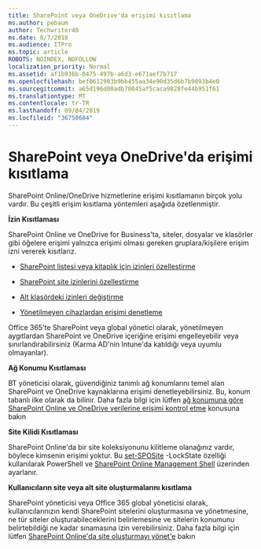 ```yaml
---
title: SharePoint veya OneDrive'da erişimi kısıtlama
ms.author: pebaum
author: Techwriter40
ms.date: 8/7/2018
ms.audience: ITPro
ms.topic: article
ROBOTS: NOINDEX, NOFOLLOW
localization_priority: Normal
ms.assetid: af1b936b-0475-497b-a6d3-e671aef7b717
ms.openlocfilehash: bef0612903b9bb455aa34e90d35d6b7b9093b4e0
ms.sourcegitcommit: a65d196d00adb70045af5caca9828fe44b951f61
ms.translationtype: MT
ms.contentlocale: tr-TR
ms.lasthandoff: 09/04/2019
ms.locfileid: "36750684"
---
```

# <a name="restrict-access-in-sharepoint-or-onedrive"></a>SharePoint veya OneDrive'da erişimi kısıtlama

SharePoint Online/OneDrive hizmetlerine erişimi kısıtlamanın birçok yolu vardır. Bu çeşitli erişim kısıtlama yöntemleri aşağıda özetlenmiştir. 

**İzin Kısıtlaması**

SharePoint Online ve OneDrive for Business'ta, siteler, dosyalar ve klasörler gibi öğelere erişimi yalnızca erişimi olması gereken gruplara/kişilere erişim izni vererek kısıtlarız.

- [SharePoint listesi veya kitaplık için izinleri özelleştirme](https://support.office.com/article/Customize-permissions-for-a-SharePoint-list-or-library-02d770f3-59eb-4910-a608-5f84cc297782)

- [SharePoint site izinlerini özelleştirme](https://docs.microsoft.com/sharepoint/customize-sharepoint-site-permissions)

- [Alt klasördeki izinleri değiştirme](https://support.office.com/article/Change-the-permissions-on-a-subfolder-5427BD7C-F20A-4F75-8CF2-5359DD45A1A6)

- [Yönetilmeyen cihazlardan erişimi denetleme](https://docs.microsoft.com/sharepoint/control-access-from-unmanaged-devices)

Office 365'te SharePoint veya global yönetici olarak, yönetilmeyen aygıtlardan SharePoint ve OneDrive içeriğine erişimi engelleyebilir veya sınırlandırabilirsiniz (Karma AD'nin Intune'da katıldığı veya uyumlu olmayanlar).

**Ağ Konumu Kısıtlaması**

BT yöneticisi olarak, güvendiğiniz tanımlı ağ konumlarını temel alan SharePoint ve OneDrive kaynaklarına erişimi denetleyebilirsiniz. Bu, konum tabanlı ilke olarak da bilinir. Daha fazla bilgi için lütfen [ağ konumuna göre SharePoint Online ve OneDrive verilerine erişimi kontrol etme](https://docs.microsoft.com/sharepoint/control-access-based-on-network-location) konusuna bakın

**Site Kilidi Kısıtlaması** 

SharePoint Online'da bir site koleksiyonunu kilitleme olanağınız vardır, böylece kimsenin erişimi yoktur. Bu [set-SPOSite](https://docs.microsoft.com/powershell/module/sharepoint-online/set-sposite?view=sharepoint-ps) -LockState özelliği kullanılarak PowerShell ve [SharePoint Online Management Shell](https://docs.microsoft.com/powershell/sharepoint/sharepoint-online/connect-sharepoint-online?view=sharepoint-ps) üzerinden ayarlanır.

**Kullanıcıların site veya alt site oluşturmalarını kısıtlama**

SharePoint yöneticisi veya Office 365 global yöneticisi olarak, kullanıcılarınızın kendi SharePoint sitelerini oluşturmasına ve yönetmesine, ne tür siteler oluşturabileceklerini belirlemesine ve sitelerin konumunu belirtebildiği ne kadar sınamasına izin verebilirsiniz. Daha fazla bilgi için lütfen [SharePoint Online'da site oluşturmayı yönet'e](https://docs.microsoft.com/sharepoint/manage-site-creation) bakın

